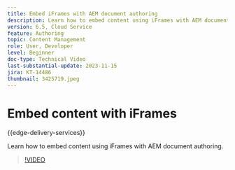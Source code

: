 ```yaml
---
title: Embed iFrames with AEM document authoring
description: Learn how to embed content using iFrames with AEM document authoring.
version: 6.5, Cloud Service
feature: Authoring
topic: Content Management
role: User, Developer
level: Beginner
doc-type: Technical Video
last-substantial-update: 2023-11-15
jira: KT-14486
thumbnail: 3425719.jpeg
---
```


# Embed content with iFrames

{{edge-delivery-services}}

Learn how to embed content using iFrames with AEM document authoring.

>[!VIDEO](https://video.tv.adobe.com/v/3425719/?learn=on)
